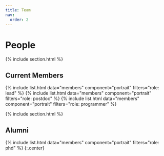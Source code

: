 ```yaml
---
title: Team
nav:
  order: 2
---
```


# <i class="fas fa-users"></i>People

{% include section.html %}

## Current Members

{%
  include list.html
  data="members"
  component="portrait"
  filters="role: lead"
%}
{%
  include list.html
  data="members"
  component="portrait"
  filters="role: postdoc"
%}
{%
  include list.html
  data="members"
  component="portrait"
  filters="role: programmer"
%}

{% include section.html %}

## Alumni

{%
  include list.html
  data="members"
  component="portrait"
  filters="role: phd"
%}
{:.center}
